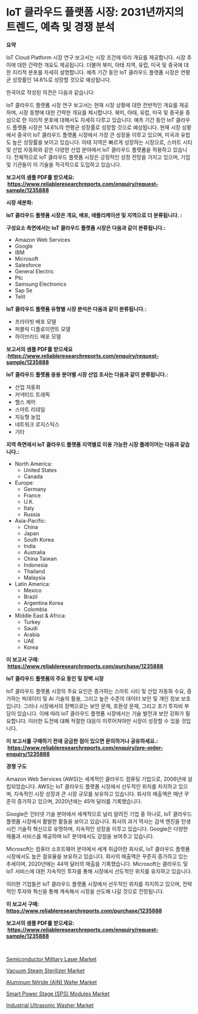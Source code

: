 <p><h1>IoT 클라우드 플랫폼 시장: 2031년까지의 트렌드, 예측 및 경쟁 분석</h1></p><p><strong>요약</strong></p>
<p><p>IoT Cloud Platform 시장 연구 보고서는 시장 조건에 따라 개요를 제공합니다. 시장 추이에 대한 간략한 개요도 제공됩니다. 더불어 북미, 아태 지역, 유럽, 미국 및 중국에 대한 지리적 분포를 자세히 설명합니다. 예측 기간 동안 IoT 클라우드 플랫폼 시장은 연평균 성장률인 14.6%로 성장할 것으로 예상됩니다.</p><p>한국어로 작성된 의견은 다음과 같습니다:</p><p>IoT 클라우드 플랫폼 시장 연구 보고서는 현재 시장 상황에 대한 전반적인 개요를 제공하며, 시장 동향에 대한 간략한 개요를 제시합니다. 북미, 아태, 유럽, 미국 및 중국을 중심으로 한 지리적 분포에 대해서도 자세히 다루고 있습니다. 예측 기간 동안 IoT 클라우드 플랫폼 시장은 14.6%의 연평균 성장률로 성장할 것으로 예상됩니다. 현재 시장 상황에서 중국이 IoT 클라우드 플랫폼 시장에서 가장 큰 성장을 이루고 있으며, 미국과 유럽도 높은 성장률을 보이고 있습니다. 아태 지역은 빠르게 성장하는 시장으로, 스마트 시티 및 산업 자동화와 같은 다양한 산업 분야에서 IoT 클라우드 플랫폼을 적용하고 있습니다. 전체적으로 IoT 클라우드 플랫폼 시장은 긍정적인 성장 전망을 가지고 있으며, 기업 및 기관들이 이 기술을 적극적으로 도입하고 있습니다.</p></p>
<p><strong>보고서의 샘플 PDF를 받으세요: &nbsp;<a href="https://www.reliableresearchreports.com/enquiry/request-sample/1235888">https://www.reliableresearchreports.com/enquiry/request-sample/1235888</a></strong></p>
<p><strong>시장 세분화:</strong></p>
<p><strong> IoT 클라우드 플랫폼 시장은 개요, 배포, 애플리케이션 및 지역으로 더 분류됩니다. :</strong></p>
<p><strong>구성요소 측면에서는 IoT 클라우드 플랫폼 시장은 다음과 같이 분류됩니다.:</strong></p>
<p><ul><li>Amazon Web Services</li><li>Google</li><li>IBM</li><li>Microsoft</li><li>Salesforce</li><li>General Electric</li><li>Ptc</li><li>Samsung Electronics</li><li>Sap Se</li><li>Telit</li></ul></p>
<p><strong> IoT 클라우드 플랫폼 유형별 시장 분석은 다음과 같이 분류됩니다.:</strong></p>
<p><ul><li>프라이빗 배포 모델</li><li>퍼블릭 디플로이먼트 모델</li><li>하이브리드 배포 모델</li></ul></p>
<p><strong>보고서의 샘플 PDF를 받으세요 :<a href="https://www.reliableresearchreports.com/enquiry/request-sample/1235888">https://www.reliableresearchreports.com/enquiry/request-sample/1235888</a></strong></p>
<p><strong> IoT 클라우드 플랫폼 응용 분야별 시장 산업 조사는 다음과 같이 분류됩니다.:</strong></p>
<p><ul><li>산업 자동화</li><li>커넥티드 트래픽</li><li>헬스 케어</li><li>스마트 리테일</li><li>지능형 농업</li><li>네트워크 로지스틱스</li><li>기타</li></ul></p>
<p><strong>지역 측면에서 IoT 클라우드 플랫폼 지역별로 이용 가능한 시장 플레이어는 다음과 같습니다.:</strong></p>
<p><ul>
    <li>
        North America:
        <ul>
            <li>United States</li>
            <li>Canada</li>
        </ul>
    </li>
    <li>
        Europe:
        <ul>
            <li>Germany</li>
            <li>France</li>
            <li>U.K.</li>
            <li>Italy</li>
            <li>Russia</li>
        </ul>
    </li>
    <li>
        Asia-Pacific:
        <ul>
            <li>China</li>
            <li>Japan</li>
            <li>South Korea</li>
            <li>India</li>
            <li>Australia</li>
            <li>China Taiwan</li>
            <li>Indonesia</li>
            <li>Thailand</li>
            <li>Malaysia</li>
        </ul>
    </li>
    <li>
        Latin America:
        <ul>
            <li>Mexico</li>
            <li>Brazil</li>
            <li>Argentina Korea</li>
            <li>Colombia</li>
        </ul>
    </li>
    <li>
        Middle East & Africa:
        <ul>
            <li>Turkey</li>
            <li>Saudi</li>
            <li>Arabia</li>
            <li>UAE</li>
            <li>Korea</li>
        </ul>
    </li>
    </ul></p>
<p><strong>이 보고서 구매: &nbsp;<a href="https://www.reliableresearchreports.com/purchase/1235888">https://www.reliableresearchreports.com/purchase/1235888</a></strong></p>
<p><strong>IoT 클라우드 플랫폼의 주요 동인 및 장벽 시장</strong></p>
<p><p>IoT 클라우드 플랫폼 시장의 주요 요인은 증가하는 스마트 시티 및 산업 자동화 수요, 증가하는 빅데이터 및 AI 기술의 활용, 그리고 높은 수준의 데이터 보안 및 개인 정보 보호입니다. 그러나 시장에서의 장벽으로는 보안 문제, 호환성 문제, 그리고 초기 투자비 부담이 있습니다. 이에 따라 IoT 클라우드 플랫폼 시장에서는 기술 발전과 보안 강화가 필요합니다. 이러한 도전에 대해 적절한 대응이 이루어져야만 시장이 성장할 수 있을 것입니다.</p></p>
<p><strong>이 보고서를 구매하기 전에 궁금한 점이 있으면 문의하거나 공유하세요.: &nbsp;<a href="https://www.reliableresearchreports.com/enquiry/pre-order-enquiry/1235888">https://www.reliableresearchreports.com/enquiry/pre-order-enquiry/1235888</a></strong></p>
<p><strong>경쟁 구도</strong></p>
<p><p>Amazon Web Services (AWS)는 세계적인 클라우드 컴퓨팅 기업으로, 2006년에 설립되었습니다. AWS는 IoT 클라우드 플랫폼 시장에서 선두적인 위치를 차지하고 있으며, 지속적인 시장 성장과 큰 시장 규모를 보유하고 있습니다. 회사의 매출액은 매년 꾸준히 증가하고 있으며, 2020년에는 45억 달러를 기록했습니다.</p><p>Google은 인터넷 기술 분야에서 세계적으로 널리 알려진 기업 중 하나로, IoT 클라우드 플랫폼 시장에서 활발한 활동을 보이고 있습니다. 회사의 과거 역사는 검색 엔진을 탄생시킨 기술적 혁신으로 유명하며, 지속적인 성장을 이루고 있습니다. Google은 다양한 제품과 서비스를 제공하며 IoT 분야에서도 강점을 보여주고 있습니다.</p><p>Microsoft는 컴퓨터 소프트웨어 분야에서 세계 취급아한 회사로, IoT 클라우드 플랫폼 시장에서도 높은 점유율을 보유하고 있습니다. 회사의 매출액은 꾸준히 증가하고 있는 추세이며, 2020년에는 44억 달러의 매출을 기록했습니다. Microsoft는 클라우드 및 IoT 서비스에 대한 지속적인 투자를 통해 시장에서 선도적인 위치를 유지하고 있습니다.</p><p>이러한 기업들은 IoT 클라우드 플랫폼 시장에서 선두적인 위치를 차지하고 있으며, 전략적인 투자와 혁신을 통해 계속해서 시장을 선도해 나갈 것으로 전망됩니다.</p></p>
<p><strong>이 보고서 구매: &nbsp; <a href="https://www.reliableresearchreports.com/purchase/1235888">https://www.reliableresearchreports.com/purchase/1235888</a></strong></p>
<p><strong>보고서의 샘플 PDF를 받으세요: &nbsp;<a href="https://www.reliableresearchreports.com/enquiry/request-sample/1235888">https://www.reliableresearchreports.com/enquiry/request-sample/1235888</a></strong><strong></strong></p>
<p>&nbsp;</p>
<p><p><a href="https://github.com/lylyparadise/Market-Research-Report-List-2/blob/main/semiconductor-military-laser-market.md">Semiconductor Military Laser Market</a></p><p><a href="https://glittery-fuchsia-86a.notion.site/Vacuum-Steam-Sterilizer-Market-Size-Market-Trends-and-Growth-Outlook-forecasted-for-period-from-20-a4e79e10c8f54546935b25e0b7876195">Vacuum Steam Sterilizer Market</a></p><p><a href="https://view.publitas.com/reportprime-1/aluminum-nitride-aln-wafer-market-size-growing-and-forecasted-for-period-from-2024-2031-and-provides-complete-market-analysis-of-this-market/">Aluminum Nitride (AlN) Wafer Market</a></p><p><a href="https://view.publitas.com/reportprime-1/smart-power-stage-sps-modules-market-research-report-provides-thorough-industry-overview-which-offers-an-in-depth-analysis-of-product-trends-and-new-market-divisions/">Smart Power Stage (SPS) Modules Market</a></p><p><a href="https://acidic-farm-354.notion.site/Industrial-Ultrasonic-Washer-Market-Analysis-Examines-its-Scope-on-Growth-Opportunities-and-Forecas-d7364abe92d844d5a96192fedca2d1a1">Industrial Ultrasonic Washer Market</a></p></p>